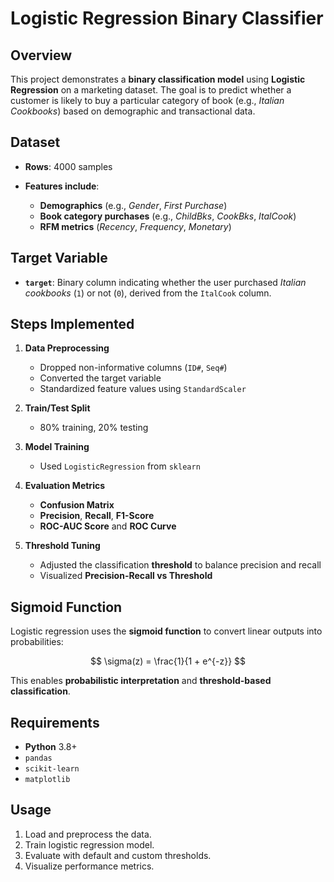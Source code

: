 # **Logistic Regression Binary Classifier**

## **Overview**

This project demonstrates a **binary classification model** using **Logistic Regression** on a marketing dataset. The goal is to predict whether a customer is likely to buy a particular category of book (e.g., *Italian Cookbooks*) based on demographic and transactional data.

## **Dataset**

* **Rows**: 4000 samples
* **Features include**:

  * **Demographics** (e.g., *Gender*, *First Purchase*)
  * **Book category purchases** (e.g., *ChildBks*, *CookBks*, *ItalCook*)
  * **RFM metrics** (*Recency*, *Frequency*, *Monetary*)

## **Target Variable**

* **`target`**: Binary column indicating whether the user purchased *Italian cookbooks* (`1`) or not (`0`), derived from the `ItalCook` column.

## **Steps Implemented**

1. **Data Preprocessing**

   * Dropped non-informative columns (`ID#`, `Seq#`)
   * Converted the target variable
   * Standardized feature values using `StandardScaler`

2. **Train/Test Split**

   * 80% training, 20% testing

3. **Model Training**

   * Used `LogisticRegression` from `sklearn`

4. **Evaluation Metrics**

   * **Confusion Matrix**
   * **Precision**, **Recall**, **F1-Score**
   * **ROC-AUC Score** and **ROC Curve**

5. **Threshold Tuning**

   * Adjusted the classification **threshold** to balance precision and recall
   * Visualized **Precision-Recall vs Threshold**

## **Sigmoid Function**

Logistic regression uses the **sigmoid function** to convert linear outputs into probabilities:

$$
\sigma(z) = \frac{1}{1 + e^{-z}} 
$$

This enables **probabilistic interpretation** and **threshold-based classification**.

## **Requirements**

* **Python** 3.8+
* `pandas`
* `scikit-learn`
* `matplotlib`

## **Usage**

1. Load and preprocess the data.
2. Train logistic regression model.
3. Evaluate with default and custom thresholds.
4. Visualize performance metrics.

